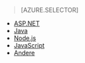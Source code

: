 > [AZURE.SELECTOR]
- [ASP.NET](../articles/application-insights/app-insights-asp-net.md)
- [Java](../articles/application-insights/app-insights-java-get-started.md)
- [Node.js](../articles/application-insights/app-insights-nodejs.md)
- [JavaScript](../articles/application-insights/app-insights-javascript.md)
- [Andere](../articles/application-insights/app-insights-platforms.md)

<!---HONumber=AcomDC_0608_2016-->